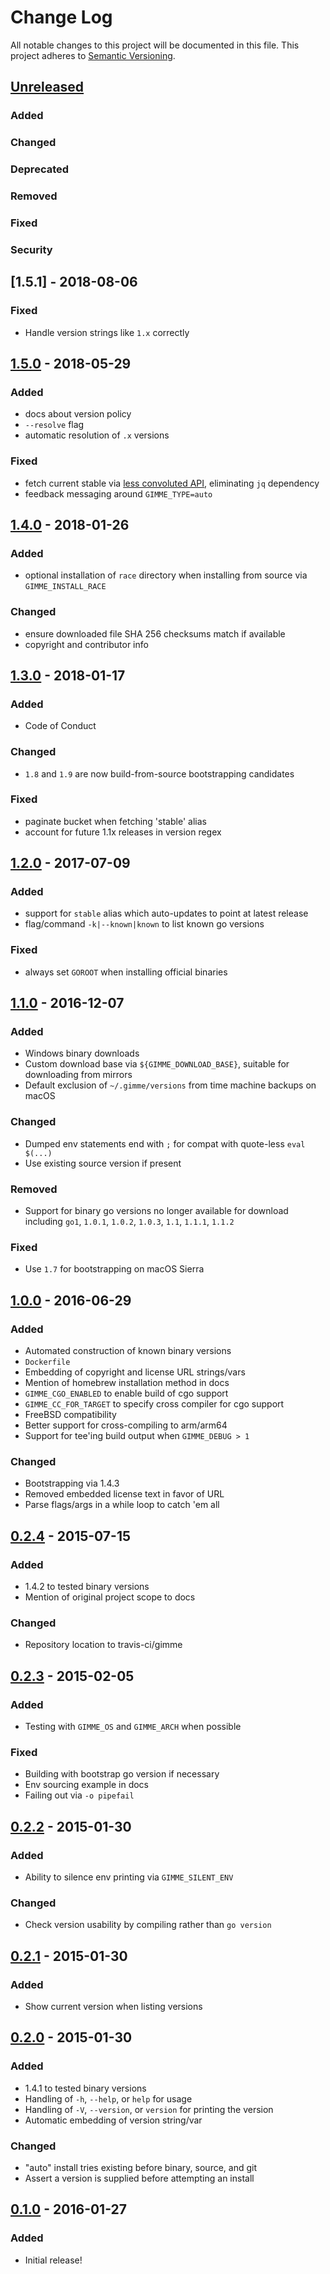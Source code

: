 # Change Log
All notable changes to this project will be documented in this file.
This project adheres to [Semantic Versioning](http://semver.org/).

## [Unreleased]

### Added

### Changed

### Deprecated

### Removed

### Fixed

### Security

## [1.5.1] - 2018-08-06

### Fixed
- Handle version strings like `1.x` correctly

## [1.5.0] - 2018-05-29

### Added
- docs about version policy
- `--resolve` flag
- automatic resolution of `.x` versions

### Fixed
- fetch current stable via [less convoluted
  API](https://golang.org/VERSION?m=text), eliminating `jq` dependency
- feedback messaging around `GIMME_TYPE=auto`

## [1.4.0] - 2018-01-26

### Added
- optional installation of `race` directory when installing from source via
  `GIMME_INSTALL_RACE`

### Changed
- ensure downloaded file SHA 256 checksums match if available
- copyright and contributor info

## [1.3.0] - 2018-01-17

### Added

- Code of Conduct

### Changed

- `1.8` and `1.9` are now build-from-source bootstrapping candidates

### Fixed
- paginate bucket when fetching 'stable' alias
- account for future 1.1x releases in version regex

## [1.2.0] - 2017-07-09

### Added
- support for `stable` alias which auto-updates to point at latest release
- flag/command `-k|--known|known` to list known go versions

### Fixed
- always set `GOROOT` when installing official binaries

## [1.1.0] - 2016-12-07
### Added
- Windows binary downloads
- Custom download base via `${GIMME_DOWNLOAD_BASE}`, suitable for downloading
  from mirrors
- Default exclusion of `~/.gimme/versions` from time machine backups on macOS

### Changed
- Dumped env statements end with `;` for compat with quote-less `eval $(...)`
- Use existing source version if present

### Removed
- Support for binary go versions no longer available for download including
  `go1`, `1.0.1`, `1.0.2`, `1.0.3`, `1.1`, `1.1.1`, `1.1.2`

### Fixed
- Use `1.7` for bootstrapping on macOS Sierra

## [1.0.0] - 2016-06-29
### Added
- Automated construction of known binary versions
- `Dockerfile`
- Embedding of copyright and license URL strings/vars
- Mention of homebrew installation method in docs
- `GIMME_CGO_ENABLED` to enable build of cgo support
- `GIMME_CC_FOR_TARGET` to specify cross compiler for cgo support
- FreeBSD compatibility
- Better support for cross-compiling to arm/arm64
- Support for tee'ing build output when `GIMME_DEBUG > 1`

### Changed
- Bootstrapping via 1.4.3
- Removed embedded license text in favor of URL
- Parse flags/args in a while loop to catch 'em all

## [0.2.4] - 2015-07-15
### Added
- 1.4.2 to tested binary versions
- Mention of original project scope to docs

### Changed
- Repository location to travis-ci/gimme

## [0.2.3] - 2015-02-05
### Added
- Testing with `GIMME_OS` and `GIMME_ARCH` when possible

### Fixed
- Building with bootstrap go version if necessary
- Env sourcing example in docs
- Failing out via `-o pipefail`

## [0.2.2] - 2015-01-30
### Added
- Ability to silence env printing via `GIMME_SILENT_ENV`

### Changed
- Check version usability by compiling rather than `go version`

## [0.2.1] - 2015-01-30
### Added
- Show current version when listing versions

## [0.2.0] - 2015-01-30
### Added
- 1.4.1 to tested binary versions
- Handling of `-h`, `--help`, or `help` for usage
- Handling of `-V`, `--version`, or `version` for printing the version
- Automatic embedding of version string/var

### Changed
- "auto" install tries existing before binary, source, and git
- Assert a version is supplied before attempting an install

## [0.1.0] - 2016-01-27
### Added
- Initial release!

[Unreleased]: https://github.com/travis-ci/gimme/compare/v1.5.0...HEAD
[1.5.0]: https://github.com/travis-ci/gimme/compare/v1.4.0...v1.5.0
[1.4.0]: https://github.com/travis-ci/gimme/compare/v1.3.0...v1.4.0
[1.3.0]: https://github.com/travis-ci/gimme/compare/v1.2.0...v1.3.0
[1.2.0]: https://github.com/travis-ci/gimme/compare/v1.1.0...v1.2.0
[1.1.0]: https://github.com/travis-ci/gimme/compare/v1.0.4...v1.1.0
[1.0.0]: https://github.com/travis-ci/gimme/compare/v0.2.4...v1.0.0
[0.2.4]: https://github.com/travis-ci/gimme/compare/v0.2.3...v0.2.4
[0.2.3]: https://github.com/travis-ci/gimme/compare/v0.2.2...v0.2.3
[0.2.2]: https://github.com/travis-ci/gimme/compare/v0.2.1...v0.2.2
[0.2.1]: https://github.com/travis-ci/gimme/compare/v0.2.0...v0.2.1
[0.2.0]: https://github.com/travis-ci/gimme/compare/v0.1.0...v0.2.0
[0.1.0]: https://github.com/travis-ci/gimme/compare/655fc2e...v0.1.0
